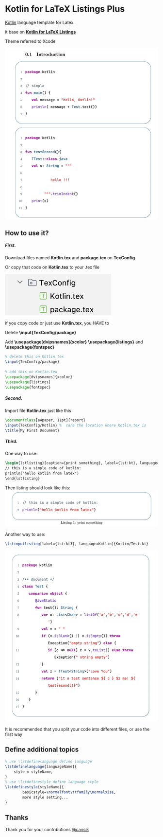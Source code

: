 # Kotlin for LaTeX Listings Plus
 [Kotlin](https://kotlinlang.org/)  language template for Latex.

it base on [**Kotlin for LaTeX Listings**](https://github.com/cansik/kotlin-latex-listing?tab=readme-ov-file)  

Theme referred to Xcode

![image](https://github.com/JunSilckTar/Kotlin-for-LaTeX-Listings-Plus/blob/main/png/main.png)

## How to use it?

##### First.  

Download files named **Kotlin.tex** and **package.tex** on **TexConfig**

Or copy that code on **Kotlin.tex**  to your .tex file 

![image](https://github.com/JunSilckTar/Kotlin-for-LaTeX-Listings-Plus/blob/main/png/config.png)

if you copy code or just use  **Kotlin.tex**, you HAVE to 

Delete **\input{TexConfig/package}**

Add **\usepackage[dvipsnames]{xcolor}**  **\usepackage{listings}** and **\usepackage{fontspec}**

```latex
% delete this on Kotlin.tex
\input{TexConfig/package}

% add this on Kotlin.tex
\usepackage[dvipsnames]{xcolor}
\usepackage{listings}
\usepackage{fontspec}
```



##### Second. 

Import file **Kotlin.tex**  just like this

```latex
\documentclass[a4paper, 11pt]{report}
\input{TexConfig/Kotlin} %  care the location where Kotlin.tex is
\title{My First Document}
```



##### Third.

One way to use:

```latex
\begin{lstlisting}[caption={print something}, label={lst:kt}, language=Kotlin]
// this is a simple code of kotlin:
println("hello kotlin from latex")
\end{lstlisting}
```

Then listing should look like this:
![截屏2024-05-09 17.46.36](https://github.com/JunSilckTar/Kotlin-for-LaTeX-Listings-Plus/blob/main/png/print.png)









Another way to use:

``````latex
\lstinputlisting[label={lst:kt3}, language=Kotlin]{Kotlin/Test.kt}
``````

![截屏2024-05-09 17.46.36](https://github.com/JunSilckTar/Kotlin-for-LaTeX-Listings-Plus/blob/main/png/text.png)



It is recommended that you split your code into different files, or use the first way

## Define additional topics

```Latex
% use \lstdefinelanguage define language
\lstdefinelanguage{languageName}{
    style = styleName,
}
% use \lstdefinestyle define language style
\lstdefinestyle{styleName}{
		basicstyle=\normalfont\ttfamily\normalsize,
		more style setting...
}

```

## Thanks

Thank you for your contributions [@cansik](https://github.com/cansik)

 
